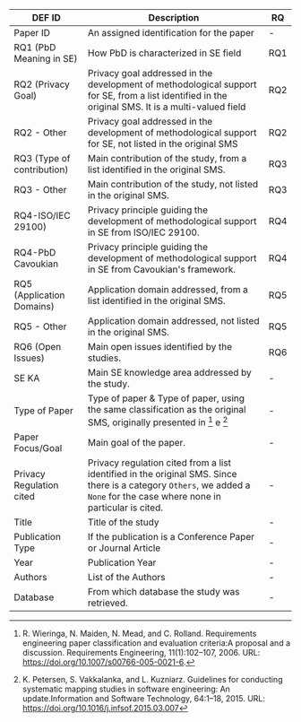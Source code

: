 
| DEF ID | Description | RQ  | 
| ---------------- | ---------------- | ------------- | 
|  Paper ID   | An assigned identification for the paper | - 
|  RQ1 (PbD Meaning in SE)  | How PbD is characterized in SE field  | RQ1
|  RQ2 (Privacy Goal)  | Privacy goal addressed in the development of methodological support for SE, from a list identified in the original SMS. It is a multi-valued field  | RQ2
|  RQ2 - Other  | Privacy goal addressed in the development of methodological support for SE, not listed in the original SMS  | RQ2
|  RQ3 (Type of contribution)   | Main contribution of the study, from a list identified in the original SMS.  | RQ3
|  RQ3 - Other  | Main contribution of the study, not listed in the original SMS.  | RQ3
|  RQ4-ISO/IEC 29100)  | Privacy principle guiding the development of methodological support in SE from ISO/IEC 29100.  | RQ4
|  RQ4-PbD Cavoukian  | Privacy principle guiding the development of methodological support in SE from Cavoukian's framework.  | RQ4
|  RQ5 (Application Domains)  | Application domain addressed, from a list identified in the original SMS.  | RQ5
|  RQ5 - Other  | Application domain addressed, not listed in the original SMS.  | RQ5
|  RQ6 (Open Issues)  | Main open issues identified by the studies.  | RQ6
|  SE KA  | Main SE knowledge area addressed by the study.  | -
|  Type of Paper |  Type of paper & Type of paper, using the same classification as the original SMS, originally presented in [^1] e [^2] | -
|  Paper Focus/Goal  | Main goal of the paper. | -
|  Privacy Regulation cited  |  Privacy regulation cited from a list identified in the original SMS. Since there is a category `Others`, we added a `None` for the case where none in particular is cited.  | - 
|  Title   | Title of the study | - 
|  Publication Type | If the publication is a Conference Paper or Journal Article | - 
| Year  | Publication Year | -
|  Authors | List of the Authors  | - 
|  Database | From which database the study was retrieved.  | - 



[^1]: R. Wieringa, N. Maiden, N. Mead, and C. Rolland. Requirements engineering paper classification and evaluation criteria:A proposal and a discussion. Requirements Engineering, 11(1):102–107, 2006. URL:
https://doi.org/10.1007/s00766-005-0021-6.

[^2]: K. Petersen, S. Vakkalanka, and L. Kuzniarz.  Guidelines for conducting systematic mapping studies in software engineering: An update.Information and Software Technology, 64:1–18, 2015. URL: https://doi.org/10.1016/j.infsof.2015.03.007